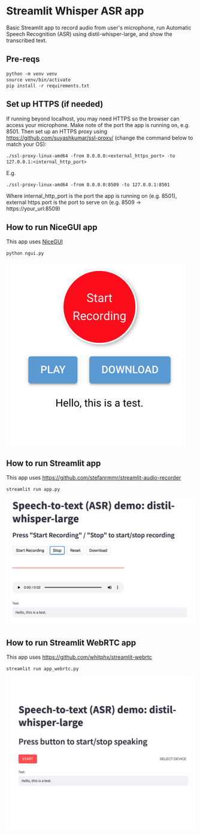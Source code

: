 # Streamlit Whisper ASR app
Basic Streamlit app to record audio from user's microphone, run Automatic Speech Recognition (ASR) using distil-whisper-large, and show the transcribed text.

## Pre-reqs
```
python -m venv venv
source venv/bin/activate
pip install -r requirements.txt
```

## Set up HTTPS (if needed)
If running beyond localhost, you may need HTTPS so the browser can access your microphone.
Make note of the port the app is running on, e.g. 8501. Then set up an HTTPS proxy using https://github.com/suyashkumar/ssl-proxy/ (change the command below to match your OS):
```
./ssl-proxy-linux-amd64 -from 0.0.0.0:<external_https_port> -to 127.0.0.1:<internal_http_port>
```
E.g.
```
./ssl-proxy-linux-amd64 -from 0.0.0.0:8509 -to 127.0.0.1:8501
```
Where internal_http_port is the port the app is running on (e.g. 8501), external https port is the port to serve on (e.g. 8509 -> https://your_url:8509)

## How to run NiceGUI app
This app uses [NiceGUI](https://nicegui.io)
```
python ngui.py
```
![screenshot](/app_ngui_demo.png)

## How to run Streamlit app
This app uses https://github.com/stefanrmmr/streamlit-audio-recorder
```
streamlit run app.py
```
![screenshot](/app_demo.png)

## How to run Streamlit WebRTC app
This app uses https://github.com/whitphx/streamlit-webrtc
```
streamlit run app_webrtc.py
```
![screenshot](/app_webrtc_demo.png)
